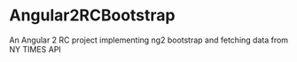 # Angular2RCBootstrap

An Angular 2 RC project implementing ng2 bootstrap and fetching data from NY TIMES API
